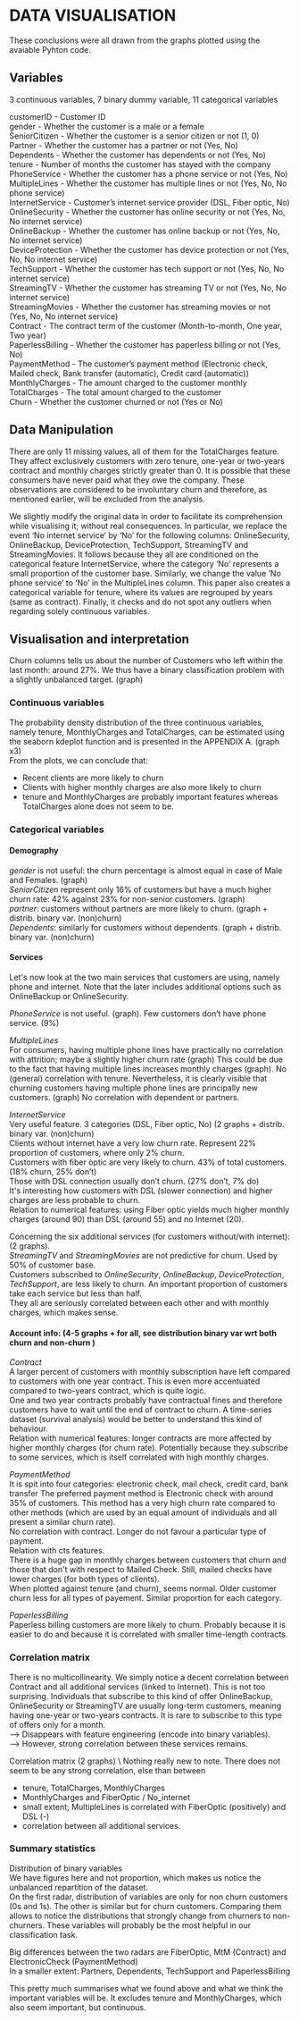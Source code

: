 # DATA VISUALISATION 

These conclusions were all drawn from the graphs plotted using the avaiable Pyhton code. 


## Variables
3 continuous variables, 7 binary dummy variable, 11 categorical variables 

customerID - Customer ID\
gender - Whether the customer is a male or a female\
SeniorCitizen - Whether the customer is a senior citizen or not (1, 0)\
Partner - Whether the customer has a partner or not (Yes, No)\
Dependents - Whether the customer has dependents or not (Yes, No)\
tenure - Number of months the customer has stayed with the company\
PhoneService - Whether the customer has a phone service or not (Yes, No)\
MultipleLines - Whether the customer has multiple lines or not (Yes, No, No phone service)\
InternetService - Customer’s internet service provider (DSL, Fiber optic, No)\
OnlineSecurity - Whether the customer has online security or not (Yes, No, No internet service)\
OnlineBackup - Whether the customer has online backup or not (Yes, No, No internet service)\
DeviceProtection - Whether the customer has device protection or not (Yes, No, No internet service)\
TechSupport - Whether the customer has tech support or not (Yes, No, No internet service)\
StreamingTV - Whether the customer has streaming TV or not (Yes, No, No internet service)\
StreamingMovies - Whether the customer has streaming movies or not (Yes, No, No internet service)\
Contract - The contract term of the customer (Month-to-month, One year, Two year)\
PaperlessBilling - Whether the customer has paperless billing or not (Yes, No)\
PaymentMethod - The customer’s payment method (Electronic check, Mailed check, Bank transfer (automatic), Credit card (automatic))\
MonthlyCharges - The amount charged to the customer monthly\
TotalCharges - The total amount charged to the customer\
Churn - Whether the customer churned or not (Yes or No)


## Data Manipulation

There are only 11 missing values, all of them for the TotalCharges feature. They affect exclusively customers with zero tenure, one-year or two-years contract and monthly charges strictly greater than 0. It is possible that these consumers have never paid what they owe the company. These observations are considered to be involuntary churn and therefore, as mentioned earlier, will be excluded from the analysis. 

We slightly modify the original data in order to facilitate its comprehension while visualising it; without real consequences. In particular, we replace the event ‘No internet service’ by ‘No’ for the following columns: OnlineSecurity, OnlineBackup, DeviceProtection, TechSupport, StreamingTV and StreamingMovies. It follows because they all are conditioned on the categorical feature InternetService, where the category ‘No’ represents a small proportion of the customer base. Similarly, we change the value ‘No phone service’ to ‘No’ in the MultipleLines column. This paper also creates a categorical variable for tenure, where its values are regrouped by years (same as contract). Finally, it checks and do not spot any outliers when regarding solely continuous variables. 


## Visualisation and interpretation 

Churn columns tells us about the number of Customers who left within the last month: around 27%. We thus have a binary classification problem with a slightly unbalanced target. (graph)

### Continuous variables 

The probability density distribution of the three continuous variables, namely tenure, MonthlyCharges and TotalCharges, can be estimated using the seaborn kdeplot function and is presented in the APPENDIX A. (graph x3) \
From the plots, we can conclude that: 
* Recent clients are more likely to churn 
* Clients with higher monthly charges are also more likely to churn 
* tenure and MonthlyCharges are probably important features whereas TotalCharges alone does not seem to be. 


### Categorical variables 


#### Demography

*gender* is not useful: the churn percentage is almost equal in case of Male and Females. (graph)\
*SeniorCitizen* represent only 16% of customers but have a much higher churn rate: 42% against 23% for non-senior customers. (graph)\
*partner*: customers without partners are more likely to churn. (graph + distrib. binary var. (non)churn)\
*Dependents*: similarly for customers without dependents. (graph + distrib. binary var. (non)churn)


#### Services

Let's now look at the two main services that customers are using, namely phone and internet. Note that the later includes additional options such as OnlineBackup or OnlineSecurity. 

*PhoneService* is not useful. (graph). Few customers don’t have phone service. (9%) 

*MultipleLines*\
For consumers, having multiple phone lines have practically no correlation with attrition; maybe a slightly higher churn rate (graph) 
This could be due to the fact that having multiple lines increases monthly charges (graph).
No (general) correlation with tenure. Nevertheless, it is clearly visible that churning customers having multiple phone lines are principally new customers. (graph)
No correlation with dependent or partners. 

*InternetService*\
Very useful feature. 3 categories (DSL, Fiber optic, No) (2 graphs + distrib. binary var. (non)churn) \
Clients without internet have a very low churn rate. Represent 22% proportion of customers, where only 2% churn. \
Customers with fiber optic are very likely to churn. 43% of total customers. (18% churn, 25% don’t) \
Those with DSL connection usually don’t churn. (27% don’t, 7% do) \
It's interesting how customers with DSL (slower connection) and higher charges are less probable to churn. \
Relation to numerical features: using Fiber optic yields much higher monthly charges (around 90) than DSL (around 55) and no Internet (20). 

Concerning the six additional services (for customers without/with internet): (2 graphs). \
*StreamingTV* and *StreamingMovies* are not predictive for churn. Used by 50% of customer base.\
Customers subscribed to *OnlineSecurity*, *OnlineBackup*, *DeviceProtection*, *TechSupport*, are less likely to churn. An important proportion of customers take each service but less than half.\
They all are seriously correlated between each other and with monthly charges, which makes sense. 


#### Account info:  (4-5 graphs + for all, see distribution binary var wrt both churn and non-churn )

*Contract*\
A larger percent of customers with monthly subscription have left compared to customers with one year contract. This is even more accentuated compared to two-years contract, which is quite logic.\
One and two year contracts probably have contractual fines and therefore customers have to wait until the end of contract to churn. A time-series dataset (survival analysis) would be better to understand this kind of behaviour.\
Relation with numerical features: longer contracts are more affected by higher monthly charges (for churn rate). Potentially because they subscribe to some services, which is itself correlated with high monthly charges. 

*PaymentMethod*\
It is spit into four categories: electronic check, mail check, credit card, bank transfer
The preferred payment method is Electronic check with around 35% of customers. This method has a very high churn rate compared to other methods (which are used by an equal amount of  individuals and all present a similar churn rate).\
No correlation with contract. Longer do not favour a particular type of payment.\
Relation with cts features.\
There is a huge gap in monthly charges between customers that churn and those that don't with respect to Mailed Check. Still, mailed checks have lower charges (for both types of clients).\
When plotted against tenure (and churn), seems normal. Older customer churn less for all types of payement. Similar proportion for each category.

*PaperlessBilling*\
Paperless billing customers are more likely to churn. Probably because it is easier to do and because it is correlated with smaller time-length contracts. 




### Correlation matrix

There is no multicollinearity. We simply notice a decent correlation between Contract and all additional services (linked to Internet). This is not too surprising. Individuals that subscribe to this kind of offer OnlineBackup, OnlineSecurity or StreamingTV are usually long-term customers, meaning having one-year or two-years contracts. It is rare to subscribe to this type of offers only for a month.\
—> Disappears with feature engineering (encode into binary variables).\
—> However, strong correlation between these services remains. 

Correlation matrix   (2 graphs) \ 
Nothing really new to note. There does not seem to be any strong correlation, else than between 
* tenure, TotalCharges, MonthlyCharges
* MonthlyCharges and FiberOptic / No_internet
* small extent; MultipleLines is correlated with FiberOptic  (positively) and DSL (-)
* correlation between all additional services. 


### Summary statistics 

Distribution of binary variables\
We have figures here and not proportion, which makes us notice the unbalanced repartition of the dataset. \
On the first radar, distribution of variables are only for non churn customers (0s and 1s). The other is similar but for churn customers. Comparing them allows to notice the distributions that strongly change from churners to non-churners. These variables will probably be the most helpful in our classification task. 

Big differences between the two radars are FiberOptic, MtM (Contract) and ElectronicCheck (PaymentMethod) \
In a smaller extent: Partners, Dependents, TechSupport and PaperlessBilling 

This pretty much summarises what we found above and what we think the important variables will be. It excludes tenure and MonthlyCharges, which also seem important, but continuous. 
